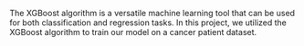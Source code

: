 The XGBoost algorithm is a versatile machine learning tool that can be used for both classification and regression tasks. In this project, we utilized the XGBoost algorithm to train our model on a cancer patient dataset.
